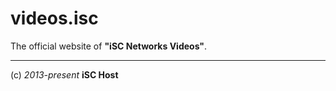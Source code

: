 videos.isc
==========

The official website of **"iSC Networks Videos"**.

----
(c) *2013-present* **iSC Host**
